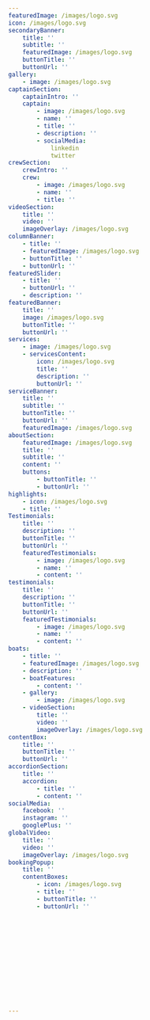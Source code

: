 ```yaml
---
featuredImage: /images/logo.svg
icon: /images/logo.svg
secondaryBanner:
	title: ''
	subtitle: ''
	featuredImage: /images/logo.svg
	buttonTitle: ''
	buttonUrl: ''
gallery: 
	- image: /images/logo.svg
captainSection:	
	captainIntro: ''
	captain: 
		- image: /images/logo.svg
		- name: ''
		- title: ''
		- description: ''
		- socialMedia:
			linkedin
			twitter	
crewSection:	
	crewIntro: ''
	crew: 
		- image: /images/logo.svg
		- name: ''
		- title: ''
videoSection:		
	title: ''
	video: ''
	imageOverlay: /images/logo.svg
columnBanner:
	- title: ''
	- featuredImage: /images/logo.svg
	- buttonTitle: ''
	- buttonUrl: ''
featuredSlider:
	- title: ''
	- buttonUrl: ''
	- description: ''
featuredBanner: 
	title: ''
	image: /images/logo.svg
	buttonTitle: ''
	buttonUrl: ''
services:
	- image: /images/logo.svg
	- servicesContent:
		icon: /images/logo.svg
		title: ''
		description: ''
		buttonUrl: ''
serviceBanner:
	title: ''
	subtitle: ''
	buttonTitle: ''
	buttonUrl: ''
	featuredImage: /images/logo.svg
aboutSection:
	featuredImage: /images/logo.svg
	title: ''
	subtitle: ''
	content: ''
	buttons:
		- buttonTitle: ''
		- buttonUrl: ''
highlights: 
	- icon: /images/logo.svg
	- title: ''
Testimonials:
	title: ''
	description: ''
	buttonTitle: ''
	buttonUrl: ''
	featuredTestimonials: 
		- image: /images/logo.svg
		- name: ''
		- content: ''
testimonials:
	title: ''
	description: ''
	buttonTitle: ''
	buttonUrl: ''
	featuredTestimonials: 
		- image: /images/logo.svg
		- name: ''
		- content: ''
boats: 
	- title: ''
	- featuredImage: /images/logo.svg
	- description: ''
	- boatFeatures:
		- content: ''
	- gallery: 
		- image: /images/logo.svg	
	- videoSection:		
		title: ''
		video: ''
		imageOverlay: /images/logo.svg
contentBox:
	title: ''
	buttonTitle: ''
	buttonUrl: ''
accordionSection:
	title: ''
	accordion: 
		- title: ''
		- content: ''
socialMedia:
	facebook: ''
	instagram: ''
	googlePlus: ''
globalVideo:
	title: ''
	video: ''
	imageOverlay: /images/logo.svg
bookingPopup:
	title: ''
	contentBoxes: 
		- icon: /images/logo.svg
		- title: ''
		- buttonTitle: ''
		- buttonUrl: ''














---
```


<!-- Use this to force Gatsby to correctly determine optional images/file schema -->
